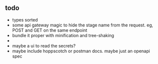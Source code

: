 ## todo

- types sorted
- some api gateway magic to hide the stage name from the request. eg, POST and GET on the same endpoint
- bundle it proper with minification and tree-shaking
- 
- maybe a ui to read the secrets?
- maybe include hoppscotch or postman docs. maybe just an openapi spec
